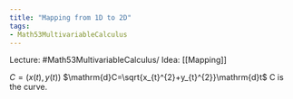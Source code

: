 ```yaml
---
title: "Mapping from 1D to 2D"
tags:
- Math53MultivariableCalculus
---
```

Lecture: #Math53MultivariableCalculus/
Idea: [[Mapping]]


$C=(x(t), y(t))$
$\mathrm{d}C=\sqrt{x_{t}^{2}+y_{t}^{2}}\mathrm{d}t$
C is the curve.
